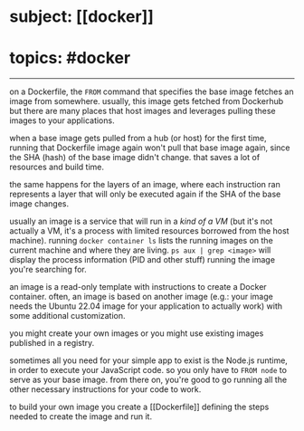 # subject: [[docker]]
# topics: #docker
---
on a Dockerfile, the `FROM` command that specifies the base image fetches an image from somewhere. usually, this image gets fetched from Dockerhub but there are many places that host images and leverages pulling these images to your applications.

when a base image gets pulled from a hub (or host) for the first time, running that Dockerfile image again won't pull that base image again, since the SHA (hash) of the base image didn't change. that saves a lot of resources and build time.

the same happens for the layers of an image, where each instruction ran represents a layer that will only be executed again if the SHA of the base image changes.

usually an image is a service that will run in a _kind of a VM_ (but it's not actually a VM, it's a process with limited resources borrowed from the host machine). running `docker container ls` lists the running images on the current machine and where they are living. `ps aux | grep <image>` will display the process information (PID and other stuff) running the image you're searching for.

an image is a read-only template with instructions to create a Docker container. often, an image is based on another image (e.g.: your image needs the Ubuntu 22.04 image for your application to actually work) with some additional customization.

you might create your own images or you might use existing images published in a registry.

sometimes all you need for your simple app to exist is the Node.js runtime, in order to execute your JavaScript code. so you only have to `FROM node` to serve as your base image. from there on, you're good to go running all the other necessary instructions for your code to work.

to build your own image you create a [[Dockerfile]] defining the steps needed to create the image and run it.